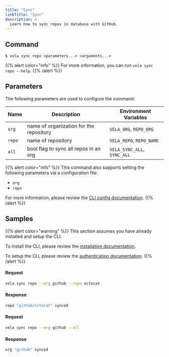 ```yaml
---
title: "Sync"
linkTitle: "Sync"
description: >
  Learn how to sync repos in database with GitHub.
---
```


## Command

```
$ vela sync repo <parameters...> <arguments...>
```

{{% alert color="info" %}}
For more information, you can run `vela sync repo --help`.
{{% /alert %}}

## Parameters

The following parameters are used to configure the command:

| Name     | Description                             | Environment Variables        |
| -------- | --------------------------------------- | ---------------------------- |
| `org`    | name of organization for the repository | `VELA_ORG`, `REPO_ORG`       |
| `repo`   | name of repository                      | `VELA_REPO`, `REPO_NAME`     |
| `all`    | bool flag to sync all repos in an org   | `VELA_SYNC_ALL`, `SYNC_ALL`  |

{{% alert color="info" %}}
This command also supports setting the following parameters via a configuration file:

- `org`
- `repo`

For more information, please review the [CLI config documentation](/docs/reference/cli/config/).
{{% /alert %}}

## Samples

{{% alert color="warning" %}}
This section assumes you have already installed and setup the CLI.

To install the CLI, please review the [installation documentation](/docs/reference/cli/install/).

To setup the CLI, please review the [authentication documentation](/docs/reference/cli/authentication/).
{{% /alert %}}

#### Request

```sh
vela sync repo --org github --repo octocat
```

#### Response

```sh
repo "github/octocat" synced
```

#### Request

```sh
vela sync repo --org github --all
```

#### Response

```sh
org "github" synced